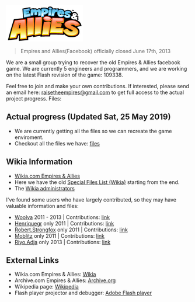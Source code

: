 ![Empires & Allies](art/Empires_&_Allies_logo.png "Empires & Allies logo")
> Empires and Allies(Facebook) officially closed June 17th, 2013

We are a small group trying to recover the old Empires & Allies facebook game. We are currently 5 engineers and programmers, and we are working on the latest Flash revision of the game: 109338.

Feel free to join and make your own contributions. If interested, please send an email here: raisetheempires@gmail.com to get full access to the actual project progress. Files:

## Actual progress (Updated Sat, 25 May 2019)
- We are currently getting all the files so we can recreate the game enviroment.
- Checkout all the files we have: [files](files/)


## Wikia Information
- [Wikia.com Empires & Allies](http://empiresandallies.wikia.com/wiki/Empires_%26_Allies_Wiki/Main_2)
- Here we have the old [Special Files List (Wikia)](http://empiresandallies.wikia.com/wiki/Special:ListFiles?dir=prev) starting from the end. 
- The [Wikia administrators](http://empiresandallies.wikia.com/wiki/Wiki_Administrators)

I've found some users who have largely contributed, so they may have valuable information and files:
- [Woolva](http://empiresandallies.wikia.com/wiki/User:Woolva) 2011 - 2013 | Contributions: [link](http://empiresandallies.wikia.com/wiki/Special:Contributions/Woolva)
- [Henriquegr](http://empiresandallies.wikia.com/wiki/Special:Contributions/Henriquegr)  only 2011 | Contributions: [link](http://empiresandallies.wikia.com/wiki/Special:Contributions/Henriquegr)
- [Robert.Strongfox](http://empiresandallies.wikia.com/wiki/User:Robert.Strongfox)  only 2011 | Contributions: [link](http://empiresandallies.wikia.com/wiki/Special:Contributions/Robert.Strongfox)
- [Moblitz](http://empiresandallies.wikia.com/wiki/User:Moblitz)  only 2011 | Contributions: [link](http://empiresandallies.wikia.com/wiki/Special:Contributions/Moblitz)
- [Riyo.Adja](http://empiresandallies.wikia.com/wiki/User_blog:Riyo.Adja)  only 2013 | Contributions: [link](http://empiresandallies.wikia.com/wiki/Special:Contributions/Woolva)

## External Links
- Wikia.com Empires & Allies: [Wikia](http://empiresandallies.wikia.com/wiki/Empires_%26_Allies_Wiki/Main_2)
- Archive.com Empires & Allies: [Archive.org](https://archive.org/details/EmpiresAllies)
- Wikipedia page: [Wikipedia](https://en.wikipedia.org/wiki/Empires_%26_Allies)
- Flash player projector and debugger: [Adobe Flash player](https://www.adobe.com/support/flashplayer/debug_downloads.html)

